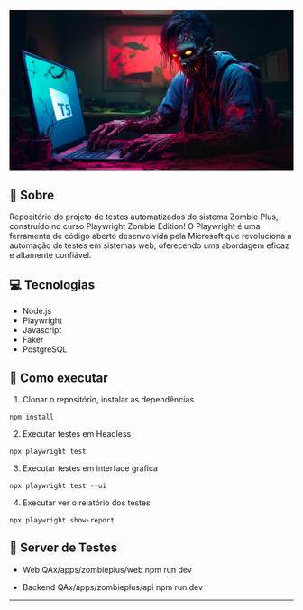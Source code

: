 ![poster](https://raw.githubusercontent.com/qaxperience/thumbnails/main/playwright-zombie.png)

## 🤘 Sobre

Repositório do projeto de testes automatizados do sistema Zombie Plus, construído no curso Playwright Zombie Edition! O Playwright é uma ferramenta de código aberto desenvolvida pela Microsoft que revoluciona a automação de testes em sistemas web, oferecendo uma abordagem eficaz e altamente confiável.

## 💻 Tecnologias
- Node.js
- Playwright
- Javascript
- Faker
- PostgreSQL

## 🤖 Como executar

1. Clonar o repositório, instalar as dependências
```
npm install
```

2. Executar testes em Headless
```
npx playwright test 
```

3. Executar testes em interface gráfica
```
npx playwright test --ui
```

4. Executar ver o relatório dos testes
```
npx playwright show-report
```

## 🤖 Server de Testes

- Web
QAx/apps/zombieplus/web
npm run dev

- Backend
QAx/apps/zombieplus/api
npm run dev


<hr>